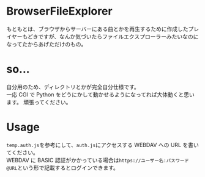 # BrowserFileExplorer

もともとは、ブラウザからサーバーにある曲とかを再生するために作成したプレイヤーもどきですが、なんか気づいたらファイルエクスプローラーみたいなのになってたからあげただけのもの。

# so...

自分用のため、ディレクトリとかが完全自分仕様です。  
一応 CGI で Python をどうにかして動かせるようになってれば大体動くと思います。
頑張ってください。

# Usage

`temp.auth.js`を参考にして、`auth.js`にアクセスする WEBDAV への URL を書いてください。  
WEBDAV に BASIC 認証がかかっている場合は`https://ユーザー名:パスワード@URL`という形で記載するとログインできます。
